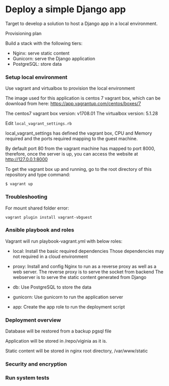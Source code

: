 # Deploy a simple Django app

Target to develop a solution to host a Django app in a local environment.

Provisioning plan

Build a stack with the following tiers:  
- Nginx: serve static content
- Gunicorn: serve the Django application
- PostgreSQL: store data

### Setup local environment
Use vagrant and virtualbox to provision the local environment

The image used for this application is centos 7 vagrant box, which can be download from here:
https://app.vagrantup.com/centos/boxes/7

The centos7 vagrant box version: v1708.01
The virtualbox version: 5.1.28

Edit `local_vagrant_settings.rb`

local_vagrant_settings has defined the vagrant box, CPU and Memory required and the ports required mapping to the guest machine.

By default port 80 from the vagrant machine has mapped to port 8000, therefore, once the server is up, you can access the website at http://127.0.0.1:8000

To get the vagrant box up and running, go to the root directory of this repository and type command:

```
$ vagrant up
```

### Troubleshooting

For mount shared folder error:
```
vagrant plugin install vagrant-vbguest
```

### Ansible playbook and roles

Vagrant will run playbook-vagrant.yml with below roles:

- local:
Install the basic required dependencies
Those dependencies may not required in a cloud environment

- proxy:
Install and config Nginx to run as a reverse proxy as well as a web server.
The reverse proxy is to serve the socket from backend
The webserver is to serve the static content generated from Django

- db:
Use PostgreSQL to store the data

- gunicorn:
Use gunicorn to run the application server

- app:
Create the app role to run the deployment script


### Deployment overview

Database will be restored from a backup pgsql file

Application will be stored in /repo/viginia as it is.

Static content will be stored in nginx root directory, /var/www/static


### Security and encryption


### Run system tests
